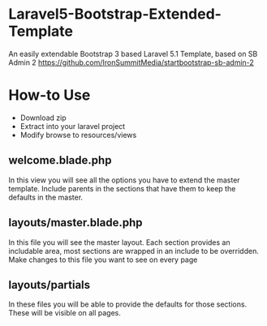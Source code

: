 # Laravel5-Bootstrap-Extended-Template
An easily extendable Bootstrap 3 based Laravel 5.1 Template, based on SB Admin 2
https://github.com/IronSummitMedia/startbootstrap-sb-admin-2

# How-to Use
* Download zip
* Extract into your laravel project
* Modify browse to resources/views

## welcome.blade.php
In this view you will see all the options you have to extend the master template.
Include parents in the sections that have them to keep the defaults in the master.

## layouts/master.blade.php
In this file you will see the master layout. Each section provides an includable area, most sections are wrapped in an include to be overridden.
Make changes to this file you want to see on every page

## layouts/partials
In these files you will be able to provide the defaults for those sections.
These will be visible on all pages.